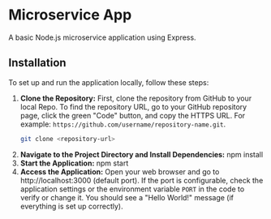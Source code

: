 # Microservice App
A basic Node.js microservice application using Express.
## Installation
To set up and run the application locally, follow these steps:
1. **Clone the Repository:**
   First, clone the repository from GitHub to your local Repo. To find the repository URL, go to your GitHub repository page, click the green "Code" button, and copy the HTTPS URL. For example: `https://github.com/username/repository-name.git`.
   ```sh
   git clone <repository-url>

2. **Navigate to the Project Directory and Install Dependencies:**
   npm install
3. **Start the Application:**
   npm start
5. **Access the Application:**
Open your web browser and go to http://localhost:3000 (default port). If the port is configurable, check the application settings or the environment variable `PORT` in the code to verify or change it.
You should see a "Hello World!" message (if everything is set up correctly).
